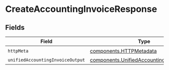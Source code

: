 # CreateAccountingInvoiceResponse


## Fields

| Field                                                                                                  | Type                                                                                                   | Required                                                                                               | Description                                                                                            |
| ------------------------------------------------------------------------------------------------------ | ------------------------------------------------------------------------------------------------------ | ------------------------------------------------------------------------------------------------------ | ------------------------------------------------------------------------------------------------------ |
| `httpMeta`                                                                                             | [components.HTTPMetadata](../../models/components/httpmetadata.md)                                     | :heavy_check_mark:                                                                                     | N/A                                                                                                    |
| `unifiedAccountingInvoiceOutput`                                                                       | [components.UnifiedAccountingInvoiceOutput](../../models/components/unifiedaccountinginvoiceoutput.md) | :heavy_minus_sign:                                                                                     | N/A                                                                                                    |